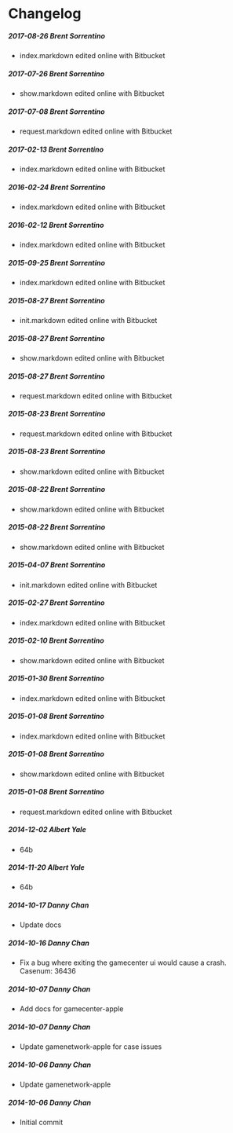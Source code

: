 # Changelog
##### 2017-08-26  Brent Sorrentino
 * index.markdown edited online with Bitbucket

##### 2017-07-26  Brent Sorrentino
 * show.markdown edited online with Bitbucket

##### 2017-07-08  Brent Sorrentino
 * request.markdown edited online with Bitbucket

##### 2017-02-13  Brent Sorrentino
 * index.markdown edited online with Bitbucket

##### 2016-02-24  Brent Sorrentino
 * index.markdown edited online with Bitbucket

##### 2016-02-12  Brent Sorrentino
 * index.markdown edited online with Bitbucket

##### 2015-09-25  Brent Sorrentino
 * index.markdown edited online with Bitbucket

##### 2015-08-27  Brent Sorrentino
 * init.markdown edited online with Bitbucket

##### 2015-08-27  Brent Sorrentino
 * show.markdown edited online with Bitbucket

##### 2015-08-27  Brent Sorrentino
 * request.markdown edited online with Bitbucket

##### 2015-08-23  Brent Sorrentino
 * request.markdown edited online with Bitbucket

##### 2015-08-23  Brent Sorrentino
 * show.markdown edited online with Bitbucket

##### 2015-08-22  Brent Sorrentino
 * show.markdown edited online with Bitbucket

##### 2015-08-22  Brent Sorrentino
 * show.markdown edited online with Bitbucket

##### 2015-04-07  Brent Sorrentino
 * init.markdown edited online with Bitbucket

##### 2015-02-27  Brent Sorrentino
 * index.markdown edited online with Bitbucket

##### 2015-02-10  Brent Sorrentino
 * show.markdown edited online with Bitbucket

##### 2015-01-30  Brent Sorrentino
 * index.markdown edited online with Bitbucket

##### 2015-01-08  Brent Sorrentino
 * index.markdown edited online with Bitbucket

##### 2015-01-08  Brent Sorrentino
 * show.markdown edited online with Bitbucket

##### 2015-01-08  Brent Sorrentino
 * request.markdown edited online with Bitbucket

##### 2014-12-02  Albert Yale
 * 64b

##### 2014-11-20  Albert Yale
 * 64b

##### 2014-10-17  Danny Chan
 * Update docs

##### 2014-10-16  Danny Chan
 * Fix a bug where exiting the gamecenter ui would cause a crash. Casenum: 36436

##### 2014-10-07  Danny Chan
 * Add docs for gamecenter-apple

##### 2014-10-07  Danny Chan
 * Update gamenetwork-apple for case issues

##### 2014-10-06  Danny Chan
 * Update gamenetwork-apple

##### 2014-10-06  Danny Chan
 * Initial commit

